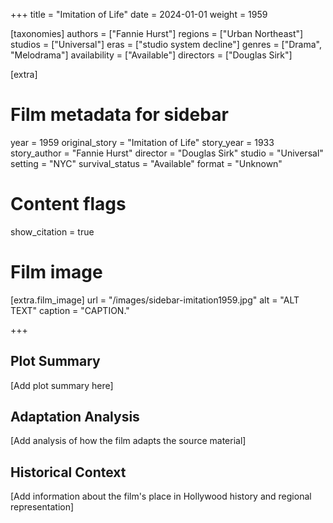 +++
title = "Imitation of Life"
date = 2024-01-01
weight = 1959

[taxonomies]
authors = ["Fannie Hurst"]
regions = ["Urban Northeast"]
studios = ["Universal"]
eras = ["studio system decline"]
genres = ["Drama", "Melodrama"]
availability = ["Available"]
directors = ["Douglas Sirk"]

[extra]
# Film metadata for sidebar
year = 1959
original_story = "Imitation of Life"
story_year = 1933
story_author = "Fannie Hurst"
director = "Douglas Sirk"
studio = "Universal"
setting = "NYC"
survival_status = "Available"
format = "Unknown"

# Content flags
show_citation = true

# Film image
[extra.film_image]
url = "/images/sidebar-imitation1959.jpg"
alt = "ALT TEXT"
caption = "CAPTION."

+++

## Plot Summary

[Add plot summary here]

## Adaptation Analysis

[Add analysis of how the film adapts the source material]

## Historical Context

[Add information about the film's place in Hollywood history and regional representation]